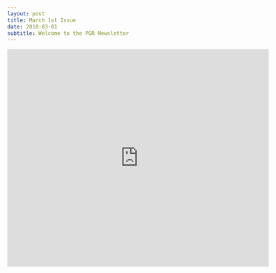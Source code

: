 ```yaml
---
layout: post
title: March 1st Issue
date: 2018-03-01
subtitle: Welcome to the PGR Newsletter
---
```



<embed src="https://github.com/HLS-PGR-newsletter/issues/March_1st_Issue.pdf" type = "application/pdf" width="600px" height="500px"  />
